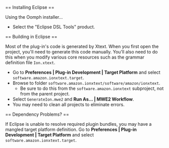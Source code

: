 == Installing Eclipse ==

Using the Oomph installer...
  * Select the "Eclipse DSL Tools" product.

== Building in Eclipse ==

Most of the plug-in's code is generated by Xtext. When you first open the 
project, you'll need to generate this code manually. You'll also need to do
this when you modify various core resources such as the grammar definition
file `Ion.xtext`.

  * Go to **Preferences | Plug-in Development | Target Platform** and select 
    `software.amazon.ionxtext.target`.
  * Browse to folder `software.amazon.ionxtext/software/amazon/ionxtext`.
    * Be sure to do this from the `software.amazon.ionxtext` subproject, not
      from the parent project.
  * Select `GenerateIon.mwe2` and **Run As... | MWE2 Workflow**.
  * You may need to clean all projects to eliminate errors.

== Dependency Problems? ==

If Eclipse is unable to resolve required plugin bundles, you may have a mangled
target platform definition. Go to **Preferences | Plug-in Development | 
Target Platform** and select `software.amazon.ionxtext.target`.
